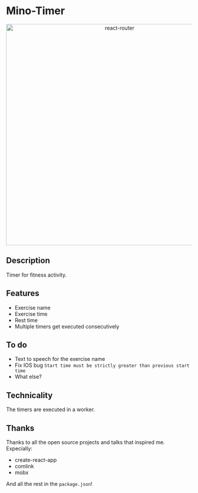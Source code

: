 # Mino-Timer

<p align="center">
  <a href="https://mino-timer.now.sh">
    <img alt="react-router" src="https://mino-timer.now.sh/images/timer-screenshot.png" width="600">
  </a>
</p>

## Description

Timer for fitness activity.

## Features

* Exercise name
* Exercise time
* Rest time
* Multiple timers get executed consecutively

## To do

* Text to speech for the exercise name
* Fix IOS bug `Start time must be strictly greater than previous start time`
* What else?

## Technicality

The timers are executed in a worker.

## Thanks

Thanks to all the open source projects and talks that inspired me.
Expecially:

* create-react-app
* comlink
* mobx

And all the rest in the `package.json`!
